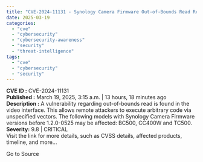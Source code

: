 ```yaml
---
title: "CVE-2024-11131 - Synology Camera Firmware Out-of-Bounds Read Remote Code Execution Vulnerability"
date: 2025-03-19
categories: 
  - "cve"
  - "cybersecurity"
  - "cybersecurity-awareness"
  - "security"
  - "threat-intelligence"
tags: 
  - "cve"
  - "cybersecurity"
  - "security"
---
```


**CVE ID :** CVE-2024-11131  
**Published :** March 19, 2025, 3:15 a.m. | 13 hours, 18 minutes ago  
**Description :** A vulnerability regarding out-of-bounds read is found in the video interface. This allows remote attackers to execute arbitrary code via unspecified vectors. The following models with Synology Camera Firmware versions before 1.2.0-0525 may be affected: BC500, CC400W and TC500. 
**Severity:** 9.8 | CRITICAL  
Visit the link for more details, such as CVSS details, affected products, timeline, and more...

Go to Source
